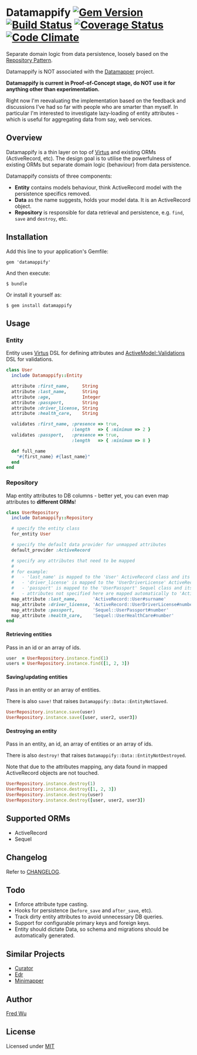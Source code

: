 # Datamappify [![Gem Version](https://badge.fury.io/rb/datamappify.png)](http://badge.fury.io/rb/datamappify) [![Build Status](https://api.travis-ci.org/fredwu/datamappify.png)](http://travis-ci.org/fredwu/datamappify) [![Coverage Status](https://coveralls.io/repos/fredwu/datamappify/badge.png)](https://coveralls.io/r/fredwu/datamappify) [![Code Climate](https://codeclimate.com/github/fredwu/datamappify.png)](https://codeclimate.com/github/fredwu/datamappify)

Separate domain logic from data persistence, loosely based on the [Repository Pattern](http://martinfowler.com/eaaCatalog/repository.html).

Datamappify is NOT associated with the [Datamapper](https://github.com/datamapper/) project.

__Datamappify is current in Proof-of-Concept stage, do NOT use it for anything other than experimentation.__

Right now I'm reevaluating the implementation based on the feedback and discussions I've had so far with people who are smarter than myself. In particular I'm interested to investigate lazy-loading of entity attributes - which is useful for aggregating data from say, web services.

## Overview

Datamappify is a thin layer on top of [Virtus](https://github.com/solnic/virtus) and existing ORMs (ActiveRecord, etc). The design goal is to utilise the powerfulness of existing ORMs but separate domain logic (behaviour) from data persistence.

Datamappify consists of three components:

- __Entity__ contains models behaviour, think ActiveRecord model with the persistence specifics removed.
- __Data__ as the name suggests, holds your model data. It is an ActiveRecord object.
- __Repository__ is responsible for data retrieval and persistence, e.g. `find`, `save` and `destroy`, etc.

## Installation

Add this line to your application's Gemfile:

    gem 'datamappify'

And then execute:

    $ bundle

Or install it yourself as:

    $ gem install datamappify

## Usage

### Entity

Entity uses [Virtus](https://github.com/solnic/virtus) DSL for defining attributes and [ActiveModel::Validations](http://api.rubyonrails.org/classes/ActiveModel/Validations.html) DSL for validations.

```ruby
class User
  include Datamappify::Entity

  attribute :first_name,     String
  attribute :last_name,      String
  attribute :age,            Integer
  attribute :passport,       String
  attribute :driver_license, String
  attribute :health_care,    String

  validates :first_name, :presence => true,
                         :length   => { :minimum => 2 }
  validates :passport,   :presence => true,
                         :length   => { :minimum => 8 }

  def full_name
    "#{first_name} #{last_name}"
  end
end
```

### Repository

Map entity attributes to DB columns - better yet, you can even map attributes to __different ORMs__!

```ruby
class UserRepository
  include Datamappify::Repository

  # specify the entity class
  for_entity User

  # specify the default data provider for unmapped attributes
  default_provider :ActiveRecord

  # specify any attributes that need to be mapped
  #
  # for example:
  #   - 'last_name' is mapped to the 'User' ActiveRecord class and its 'surname' attribute
  #   - 'driver_license' is mapped to the 'UserDriverLicense' ActiveRecord class and its 'number' attribute
  #   - 'passport' is mapped to the 'UserPassport' Sequel class and its 'number' attribute
  #   - attributes not specified here are mapped automatically to 'ActiveRecord::User'
  map_attribute :last_name,      'ActiveRecord::User#surname'
  map_attribute :driver_license, 'ActiveRecord::UserDriverLicense#number'
  map_attribute :passport,       'Sequel::UserPassport#number'
  map_attribute :health_care,    'Sequel::UserHealthCare#number'
end
```

#### Retrieving entities

Pass in an id or an array of ids.

```ruby
user  = UserRepository.instance.find(1)
users = UserRepository.instance.find([1, 2, 3])
```

#### Saving/updating entities

Pass in an entity or an array of entities.

There is also `save!` that raises `Datamappify::Data::EntityNotSaved`.

```ruby
UserRepository.instance.save(user)
UserRepository.instance.save([user, user2, user3])
```

#### Destroying an entity

Pass in an entity, an id, an array of entities or an array of ids.

There is also `destroy!` that raises `Datamappify::Data::EntityNotDestroyed`.

Note that due to the attributes mapping, any data found in mapped ActiveRecord objects are not touched.

```ruby
UserRepository.instance.destroy(1)
UserRepository.instance.destroy([1, 2, 3])
UserRepository.instance.destroy(user)
UserRepository.instance.destroy([user, user2, user3])
```

## Supported ORMs

- ActiveRecord
- Sequel

## Changelog

Refer to [CHANGELOG](CHANGELOG.md).

## Todo

- Enforce attribute type casting.
- Hooks for persistence (`before_save` and `after_save`, etc).
- Track dirty entity attributes to avoid unnecessary DB queries.
- Support for configurable primary keys and foreign keys.
- Entity should dictate Data, so schema and migrations should be automatically generated.

## Similar Projects

- [Curator](https://github.com/braintree/curator)
- [Edr](https://github.com/nulogy/edr)
- [Minimapper](https://github.com/joakimk/minimapper)

## Author

[Fred Wu](http://fredwu.me/)

## License

Licensed under [MIT](http://fredwu.mit-license.org/)
